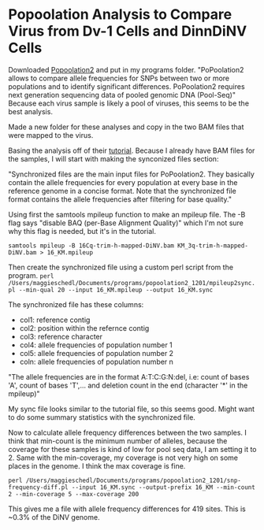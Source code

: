# Popoolation Analysis to Compare Virus from Dv-1 Cells and DinnDiNV Cells 

Downloaded [Popoolation2](https://sourceforge.net/projects/popoolation2/) and put in my programs folder. "PoPoolation2 allows to compare allele frequencies for SNPs between two or more populations and to identify significant differences. PoPoolation2 requires next generation sequencing data of pooled genomic DNA (Pool-Seq)" Because each virus sample is likely a pool of viruses, this seems to be the best analysis. 

Made a new folder for these analyses and copy in the two BAM files that were mapped to the virus. 

Basing the analysis off of their [tutorial](https://sourceforge.net/p/popoolation2/wiki/Tutorial/). Because I already have BAM files for the samples, I will start with making the synconized files section:

"Synchronized files are the main input files for PoPoolation2. They basically contain the allele frequencies for every population at every base in the reference genome in a concise format. Note that the synchronized file format contains the allele frequencies after filtering for base quality."

Using first the samtools mpileup function to make an mpileup file. The -B flag says "disable BAQ (per-Base Alignment Quality)" which I'm not sure why this flag is needed, but it's in the tutorial. 

`samtools mpileup -B 16Cq-trim-h-mapped-DiNV.bam KM_3q-trim-h-mapped-DiNV.bam > 16_KM.mpileup`

Then create the synchronized file using a custom perl script from the program. 
`perl /Users/maggieschedl/Documents/programs/popoolation2_1201/mpileup2sync.pl --min-qual 20 --input 16_KM.mpileup --output 16_KM.sync`

The synchronized file has these columns:
- col1: reference contig
- col2: position within the refernce contig
- col3: reference character
- col4: allele frequencies of population number 1
- col5: allele frequencies of population number 2
- coln: allele frequencies of population number n

"The allele frequencies are in the format A:T:C:G:N:del, i.e: count of bases 'A', count of bases 'T',... and deletion count in the end (character '*' in the mpileup)"

My sync file looks similar to the tutorial file, so this seems good. 
Might want to do some summary statistics with the synchronized file. 

Now to calculate allele frequency differences between the two samples. I think that min-count is the minimum number of alleles, because the coverage for these samples is kind of low for pool seq data, I am setting it to 2. Same with the min-coverage, 
my coverage is not very high on some places in the genome. I think the max coverage is fine. 

`perl /Users/maggieschedl/Documents/programs/popoolation2_1201/snp-frequency-diff.pl --input 16_KM.sync --output-prefix 16_KM --min-count 2 --min-coverage 5 --max-coverage 200`

This gives me a file with allele frequency differences for 419 sites. This is ~0.3% of the DiNV genome. 